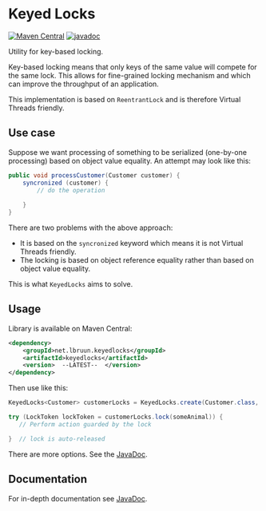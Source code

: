 # Keyed Locks
[![Maven Central](https://maven-badges.herokuapp.com/maven-central/net.lbruun.keyedlocks/keyedlocks/badge.svg)](https://maven-badges.herokuapp.com/maven-central/net.lbruun.keyedlocks/keyedlocks)
[![javadoc](https://javadoc.io/badge2/net.lbruun.keyedlocks/keyedlocks/javadoc.svg)](https://javadoc.io/doc/net.lbruun.keyedlocks/keyedlocks)

Utility for key-based locking.

Key-based locking means that only keys of the same value will compete for the same lock. This allows
for fine-grained locking mechanism and which can improve the throughput of an application.

This implementation is based on `ReentrantLock` and is therefore Virtual Threads friendly.


## Use case

Suppose we want processing of something to be serialized (one-by-one processing) based on object value
equality. An attempt may look like this:

```java
public void processCustomer(Customer customer) {
    syncronized (customer) {
        // do the operation 
        
    }
}
```

There are two problems with the above approach:

* It is based on the `syncronized` keyword which means it is not Virtual Threads friendly.
* The locking is based on object reference equality rather than based on object value equality.

This is what `KeyedLocks` aims to solve.


## Usage

Library is available on Maven Central:

```xml
<dependency>
    <groupId>net.lbruun.keyedlocks</groupId>
    <artifactId>keyedlocks</artifactId>
    <version>  --LATEST--  </version>
</dependency>
```

Then use like this:

```java
KeyedLocks<Customer> customerLocks = KeyedLocks.create(Customer.class, true);

try (LockToken lockToken = customerLocks.lock(someAnimal)) {
   // Perform action guarded by the lock

}  // lock is auto-released
```

There are more options. See the [JavaDoc](https://javadoc.io/doc/net.lbruun.keyedlocks/keyedlocks).


## Documentation

For in-depth documentation see [JavaDoc](https://javadoc.io/doc/net.lbruun.keyedlocks/keyedlocks).

